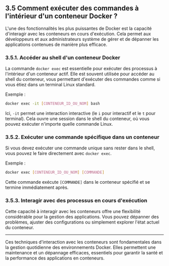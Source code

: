 ## 3.5 Comment exécuter des commandes à l'intérieur d'un conteneur Docker ?

L'une des fonctionnalités les plus puissantes de Docker est la capacité d'interagir avec les conteneurs en cours d'exécution. Cela permet aux développeurs et aux administrateurs système de gérer et de dépanner les applications contenues de manière plus efficace.

### 3.5.1. Accéder au shell d'un conteneur Docker

La commande `docker exec` est essentielle pour exécuter des processus à l'intérieur d'un conteneur actif. Elle est souvent utilisée pour accéder au shell du conteneur, vous permettant d'exécuter des commandes comme si vous étiez dans un terminal Linux standard.

Exemple :
```bash
docker exec -it [CONTENEUR_ID_OU_NOM] bash
```

Ici, `-it` permet une interaction interactive (le `i` pour interactif et le `t` pour terminal). Cela ouvre une session dans le shell du conteneur, où vous pouvez exécuter n'importe quelle commande Linux.

### 3.5.2. Exécuter une commande spécifique dans un conteneur

Si vous devez exécuter une commande unique sans rester dans le shell, vous pouvez le faire directement avec `docker exec`.

Exemple :
```bash
docker exec [CONTENEUR_ID_OU_NOM] [COMMANDE]
```

Cette commande exécute `[COMMANDE]` dans le conteneur spécifié et se termine immédiatement après.

### 3.5.3. Interagir avec des processus en cours d'exécution

Cette capacité à interagir avec les conteneurs offre une flexibilité considérable pour la gestion des applications. Vous pouvez dépanner des problèmes, ajuster des configurations ou simplement explorer l'état actuel du conteneur.

---

Ces techniques d'interaction avec les conteneurs sont fondamentales dans la gestion quotidienne des environnements Docker. Elles permettent une maintenance et un dépannage efficaces, essentiels pour garantir la santé et la performance des applications en conteneurs.

